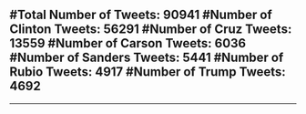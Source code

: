 #Total Number of Tweets: 90941 
#Number of Clinton Tweets: 56291
#Number of Cruz Tweets: 13559
#Number of Carson Tweets: 6036
#Number of Sanders Tweets: 5441
#Number of Rubio Tweets: 4917
#Number of Trump Tweets: 4692
---
---
